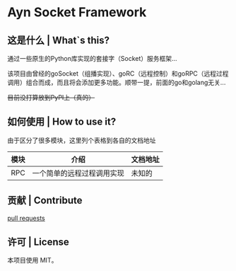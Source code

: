 # Ayn Socket Framework 

## 这是什么 | What`s this?

通过一些原生的Python库实现的套接字（Socket）服务框架...

该项目由曾经的goSocket（组播实现）、goRC（远程控制）和goRPC（远程过程调用）组合而成，而且将会添加更多功能。顺带一提，前面的go和golang无关...

~~目前没打算放到PyPI上（真的）~~

## 如何使用 | How to use it?

由于区分了很多模块，这里列个表格到各自的文档地址

模块|介绍|文档地址
----|----|----
RPC|一个简单的远程过程调用实现|未知的

## 贡献 | Contribute

[pull requests](https://github.com/AyalaKaguya/goRPC/pulls)

## 许可 | License

本项目使用 MIT。